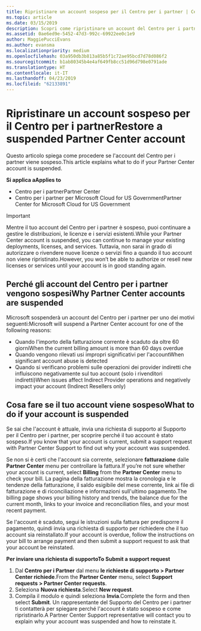 ```yaml
---
title: Ripristinare un account sospeso per il Centro per i partner | Centro
ms.topic: article
ms.date: 03/15/2019
description: Scopri come ripristinare un account del Centro per i partner sospeso, perché si verifica la sospensione e come puoi usare il tuo account durante la sospensione.
ms.assetid: 0ae6ed9e-5452-47d3-992c-69922ee0c1e9
author: MaggiePucciEvans
ms.author: evansma
ms.localizationpriority: medium
ms.openlocfilehash: 03a950db3b813a85b5f1c72ae95bcd7d78d086f2
ms.sourcegitcommit: b1ab80345b4e4af649fb8cc51d96d798e0791ade
ms.translationtype: HT
ms.contentlocale: it-IT
ms.lasthandoff: 04/23/2019
ms.locfileid: "62133891"
---
```

# <a name="restore-a-suspended-partner-center-account"></a><span data-ttu-id="696b2-103">Ripristinare un account sospeso per il Centro per i partner</span><span class="sxs-lookup"><span data-stu-id="696b2-103">Restore a suspended Partner Center account</span></span>

<span data-ttu-id="696b2-104">Questo articolo spiega come procedere se l'account del Centro per i partner viene sospeso.</span><span class="sxs-lookup"><span data-stu-id="696b2-104">This article explains what to do if your Partner Center account is suspended.</span></span>

<span data-ttu-id="696b2-105">**Si applica a**</span><span class="sxs-lookup"><span data-stu-id="696b2-105">**Applies to**</span></span>

-  <span data-ttu-id="696b2-106">Centro per i partner</span><span class="sxs-lookup"><span data-stu-id="696b2-106">Partner Center</span></span>
-  <span data-ttu-id="696b2-107">Centro per i partner per Microsoft Cloud for US Government</span><span class="sxs-lookup"><span data-stu-id="696b2-107">Partner Center for Microsoft Cloud for US Government</span></span>


> [!IMPORTANT]  
> <span data-ttu-id="696b2-108">Mentre il tuo account del Centro per i partner è sospeso, puoi continuare a gestire le distribuzioni, le licenze e i servizi esistenti.</span><span class="sxs-lookup"><span data-stu-id="696b2-108">While your Partner Center account is suspended, you can continue to manage your existing deployments, licenses, and services.</span></span> <span data-ttu-id="696b2-109">Tuttavia, non sarai in grado di autorizzare o rivendere nuove licenze o servizi fino a quando il tuo account non viene ripristinato.</span><span class="sxs-lookup"><span data-stu-id="696b2-109">However, you won’t be able to authorize or resell new licenses or services until your account is in good standing again.</span></span>

## <a name="why-partner-center-accounts-are-suspended"></a><span data-ttu-id="696b2-110">Perché gli account del Centro per i partner vengono sospesi</span><span class="sxs-lookup"><span data-stu-id="696b2-110">Why Partner Center accounts are suspended</span></span>

<span data-ttu-id="696b2-111">Microsoft sospenderà un account del Centro per i partner per uno dei motivi seguenti:</span><span class="sxs-lookup"><span data-stu-id="696b2-111">Microsoft will suspend a Partner Center account for one of the following reasons:</span></span>

- <span data-ttu-id="696b2-112">Quando l'importo della fatturazione corrente è scaduto da oltre 60 giorni</span><span class="sxs-lookup"><span data-stu-id="696b2-112">When the current billing amount is more than 60 days overdue</span></span> 
- <span data-ttu-id="696b2-113">Quando vengono rilevati usi impropri significativi per l'account</span><span class="sxs-lookup"><span data-stu-id="696b2-113">When significant account abuse is detected</span></span>
- <span data-ttu-id="696b2-114">Quando si verificano problemi sulle operazioni dei provider indiretti che influiscono negativamente sul tuo account (solo i rivenditori indiretti)</span><span class="sxs-lookup"><span data-stu-id="696b2-114">When issues affect Indirect Provider operations and negatively impact your account (Indirect Resellers only)</span></span>

## <a name="what-to-do-if-your-account-is-suspended"></a><span data-ttu-id="696b2-115">Cosa fare se il tuo account viene sospeso</span><span class="sxs-lookup"><span data-stu-id="696b2-115">What to do if your account is suspended</span></span>

<span data-ttu-id="696b2-116">Se sai che l'account è attuale, invia una richiesta di supporto al Supporto per il Centro per i partner, per scoprire perché il tuo account è stato sospeso.</span><span class="sxs-lookup"><span data-stu-id="696b2-116">If you know that your account is current, submit a support request with Partner Center Support to find out why your account was suspended.</span></span> 

<span data-ttu-id="696b2-117">Se non si è certi che l'account sia corrente, selezionare **fatturazione** dalle **Partner Center** menu per controllare la fattura.</span><span class="sxs-lookup"><span data-stu-id="696b2-117">If you’re not sure whether your account is current, select **Billing** from the **Partner Center** menu to check your bill.</span></span> <span data-ttu-id="696b2-118">La pagina della fatturazione mostra la cronologia e le tendenze della fatturazione, il saldo esigibile del mese corrente, link ai file di fatturazione e di riconciliazione e informazioni sull'ultimo pagamento.</span><span class="sxs-lookup"><span data-stu-id="696b2-118">The billing page shows your billing history and trends, the balance due for the current month, links to your invoice and reconciliation files, and your most recent payment.</span></span>

<span data-ttu-id="696b2-119">Se l'account è scaduto, segui le istruzioni sulla fattura per predisporre il pagamento, quindi invia una richiesta di supporto per richiedere che il tuo account sia reinstallato.</span><span class="sxs-lookup"><span data-stu-id="696b2-119">If your account is overdue, follow the instructions on your bill to arrange payment and then submit a support request to ask that your account be reinstated.</span></span> 

<span data-ttu-id="696b2-120">**Per inviare una richiesta di supporto**</span><span class="sxs-lookup"><span data-stu-id="696b2-120">**To Submit a support request**</span></span>

1.  <span data-ttu-id="696b2-121">Dal **Centro per i Partner** dal menu **le richieste di supporto > Partner Center richiede**.</span><span class="sxs-lookup"><span data-stu-id="696b2-121">From the **Partner Center** menu, select **Support requests > Partner Center requests**.</span></span>
2.  <span data-ttu-id="696b2-122">Seleziona **Nuova richiesta**.</span><span class="sxs-lookup"><span data-stu-id="696b2-122">Select **New request**.</span></span> 
3.  <span data-ttu-id="696b2-123">Compila il modulo e quindi seleziona **Invia**.</span><span class="sxs-lookup"><span data-stu-id="696b2-123">Complete the form and then select **Submit**.</span></span> <span data-ttu-id="696b2-124">Un rappresentante del Supporto del Centro per i partner ti contatterà per spiegare perché l'account è stato sospeso e come ripristinarlo.</span><span class="sxs-lookup"><span data-stu-id="696b2-124">A Partner Center Support representative will contact you to explain why your account was suspended and how to reinstate it.</span></span>



